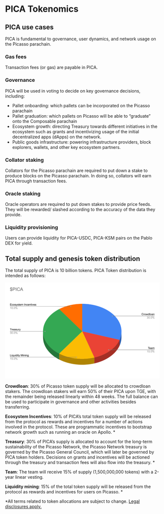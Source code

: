 # PICA Tokenomics

## PICA use cases

PICA is fundamental to governance, user dynamics, and network usage on the Picasso parachain. 


### Gas fees

Transaction fees (or gas) are payable in PICA.


### Governance

PICA will be used in voting to decide on key governance decisions, including: 



* Pallet onboarding: which pallets can be incorporated on the Picasso parachain
* Pallet graduation: which pallets on Picasso will be able to “graduate” onto the Composable parachain
* Ecosystem growth: directing Treasury towards different initiatives in the ecosystem such as grants and incentivizing usage of the initial decentralized apps (dApps) on the network.
* Public goods infrastructure: powering infrastructure providers, block explorers, wallets, and other key ecosystem partners.


### Collator staking

Collators for the Picasso parachain are required to put down a stake to produce blocks on the Picasso parachain. In doing so, collators will earn PICA through transaction fees.


### Oracle staking

Oracle operators are required to put down stakes to provide price feeds. They will be rewarded/ slashed according to the accuracy of the data they provide.


### Liquidity provisioning

Users can provide liquidity for PICA-USDC, PICA-KSM pairs on the Pablo DEX for yield. 


## Total supply and genesis token distribution

The total supply of PICA is 10 billion tokens. PICA Token distribution is intended as follows:


![supply_distribution_diagram](../../../static/img/parachains/picasso/supply-distribution-diagram.png)


**Crowdloan**: 30% of Picasso token supply will be allocated to crowdloan stakers. The crowdloan stakers will earn 50% of their PICA upon TGE, with the remainder being released linearly within 48 weeks. The full balance can be used to participate in governance and other activities besides transferring.

**Ecosystem Incentives**: 10% of PICA’s total token supply will be released from the protocol as rewards and incentives for a number of actions involved in the protocol. These are programmatic incentives to bootstrap network growth such as running an oracle on Apollo. *

**Treasury**: 30% of PICA’s supply is allocated to account for the long-term sustainability of the Picasso Network, the Picasso Network treasury is governed by the Picasso General Council, which will later be governed by PICA token holders. Decisions on grants and incentives will be actioned through the treasury and transaction fees will also flow into the treasury. * 

**Team**: The team will receive 15% of supply (1,500,000,000 tokens) with a 2-year linear vesting.

**Liquidity mining**: 15% of the total token supply will be released from the protocol as rewards and incentives for users on Picasso. *

*All terms related to token allocations are subject to change. [Legal disclosures apply.](../../faqs/risks-disclosures.md)
